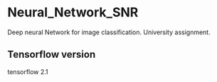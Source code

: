 # Neural_Network_SNR
Deep neural Network for image classification. University assignment.

## Tensorflow version
tensorflow              2.1       